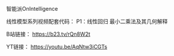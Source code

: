 智能派OnIntelligence

线性模型系列视频配套代码：
P1：线性回归 最小二乘法及其几何解释

B站链接：
https://b23.tv/rQn8W2t

YT链接：
https://youtu.be/AqNtw3iCGTs
